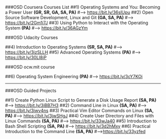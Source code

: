 ###OSD Coursera Courses List
##1) Operating Systems and You: Becoming a Power User **(GR, SR, GA, SA, PA)**
        #\--> https://bit.ly/36slUpu
##2) Open Source Software Development, Linux and Git **(GA, SA, PA)**
        #\--> https://bit.ly/2Gm1i7J
##3) Using Python to Interact with the Operating System **(PA)**
        #\--> https://bit.ly/36AGzYm

###OSD Udacity Courses

##4) Introduction to Operating Systems **(SR, SA, PA)**
        #\--> https://bit.ly/3izSLLH
##5) Advanced Operating Systems **(PA)**
        #\--> https://bit.ly/30LI8iP

###OSD ocw.mit course

##6) Operating System Engineering **(PA)**
        #\--> https://bit.ly/3cY7KOi
___________________________________________________________________________________________________________________________________________________________________________________
###OSD Guided Projects

##1) Create Python Linux Script to Generate a Disk Usage Report **(SA, PA)**
	#\--> https://bit.ly/3iBB7H3
##2) Command Line in Linux **(SA, PA)**
	#\--> https://bit.ly/3iwv4ns
##3) Practical Vim Editor Commands on Linux **(SA, PA)**
	#\--> https://bit.ly/3jwSHgJ
##4) Create User Directory and Files with Linux Commands **(SA, PA)**
	#\--> https://bit.ly/33wJa40
##5) Introduction to Bash Shell Scripting **(SA, PA)**
	#\--> https://bit.ly/3d2hMxy
##6) Practical Introduction to the Command Line **(SA, PA)**
	#\-->https://bit.ly/33yzfed
